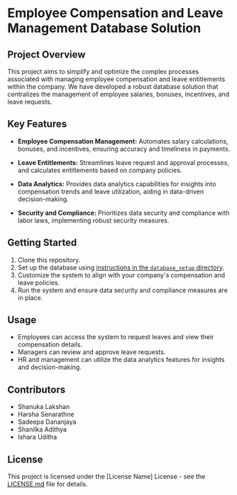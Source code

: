 # Employee Compensation and Leave Management Database Solution

## Project Overview

This project aims to simplify and optimize the complex processes associated with managing employee compensation and leave entitlements within the company. We have developed a robust database solution that centralizes the management of employee salaries, bonuses, incentives, and leave requests.

## Key Features

- **Employee Compensation Management:** Automates salary calculations, bonuses, and incentives, ensuring accuracy and timeliness in payments.

- **Leave Entitlements:** Streamlines leave request and approval processes, and calculates entitlements based on company policies.

- **Data Analytics:** Provides data analytics capabilities for insights into compensation trends and leave utilization, aiding in data-driven decision-making.

- **Security and Compliance:** Prioritizes data security and compliance with labor laws, implementing robust security measures.

## Getting Started

1. Clone this repository.
2. Set up the database using [instructions in the `database_setup` directory](database_setup/README.md).
3. Customize the system to align with your company's compensation and leave policies.
4. Run the system and ensure data security and compliance measures are in place.

## Usage

- Employees can access the system to request leaves and view their compensation details.
- Managers can review and approve leave requests.
- HR and management can utilize the data analytics features for insights and decision-making.

## Contributors

- Shanuka Lakshan
- Harsha Senarathne
- Sadeepa Dananjaya
- Shanilka Adithya
- Ishara Uditha

## License

This project is licensed under the [License Name] License - see the [LICENSE.md](LICENSE.md) file for details.


